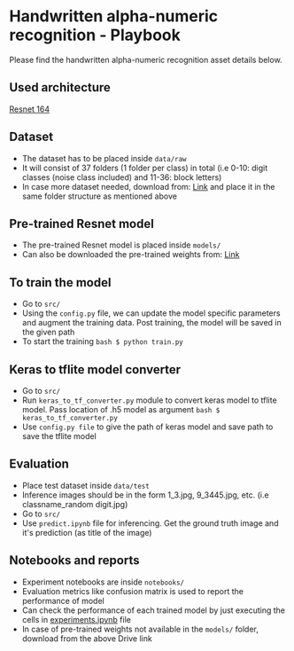 # Handwritten alpha-numeric recognition - Playbook
Please find the handwritten alpha-numeric recognition asset details below.

## Used architecture
[Resnet 164](https://arxiv.org/abs/1603.05027)

## Dataset
- The dataset has to be placed inside ``data/raw``  
- It will consist of 37 folders (1 folder per class) in total (i.e 0-10: digit classes (noise class included) and 11-36: block letters)
- In case more dataset needed, download from: [Link](https://drive.google.com/drive/folders/1pN6_j8BBoB9yacUNCXE37d6qKK6NtOpo?usp=share_link) and place it in the same folder structure as mentioned above

## Pre-trained Resnet model
- The pre-trained Resnet model is placed inside ``models/`` 
- Can also be downloaded the pre-trained weights from: [Link](https://drive.google.com/file/d/1PZVfCDYWsmK0ejpv0r3-i0dOq-JvQgLi/view?usp=share_link)

## To train the model
- Go to ``src/``
- Using the ``config.py`` file, we can update the model specific parameters and augment the training data. Post training, the model will be saved in the given path
- To start the training
``bash
$ python train.py 
``

## Keras to tflite model converter
- Go to ``src/``
- Run ``keras_to_tf_converter.py`` module to convert keras model to tflite model. Pass location of .h5 model as argument
``bash
$ keras_to_tf_converter.py
``
- Use ``config.py file`` to give the path of keras model and save path to save the tflite model

## Evaluation
- Place test dataset inside ``data/test``
- Inference images should be in the form 1_3.jpg, 9_3445.jpg, etc. (i.e classname_random digit.jpg)
- Go to ``src/``
- Use ``predict.ipynb`` file for inferencing. Get the ground truth image and it's prediction (as title of the image)

## Notebooks and reports
- Experiment notebooks are inside ``notebooks/``
- Evaluation metrics like confusion matrix is used to report the performance of model
- Can check the performance of each trained model by just executing the cells in [experiments.ipynb](https://github.com/Sunbird-Saral/react-native-saral-sdk/tree/enhancement/ml_folder_struct/ml_models/handwritten_alpha-numeric/notebooks/experiment1) file
- In case of pre-trained weights not available in the ``models/`` folder, download from the above Drive link 
